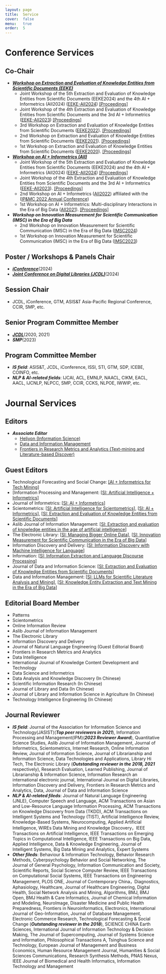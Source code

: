 ```yaml
---
layout: page
title:  Service
cover:  false
menu:   true
order:  5
---
```


# Conference Services

##  Co-Chair
* ***[Workshop on Extraction and Evaluation of Knowledge Entities from Scientific Documents (EEKE)](https://eeke-workshop.github.io/)***
  * Joint Workshop of the 5th Extraction and Evaluation of Knowledge Entities from Scientific Documents (EEKE2024) and the 4th AI + Informetrics (AII2024) ([EEKE-AII2024](https://eeke-workshop.github.io/2024/))   [[Proceedings]](https://ceur-ws.org/Vol-3745/) 
  * Joint Workshop of the 4th Extraction and Evaluation of Knowledge Entities from Scientific Documents and the 3rd AI + Informetrics ([EEKE-AII2023](https://eeke-workshop.github.io/2023/))   [[Proceedings]](https://ceur-ws.org/Vol-3451/)
  * 3rd Workshop on Extraction and Evaluation of Knowledge Entities from Scientific Documents ([EEKE2022](https://eeke-workshop.github.io/2022/)).  [[Proceedings]](http://ceur-ws.org/Vol-3210/)
  * 2nd Workshop on Extraction and Evaluation of Knowledge Entities from Scientific Documents ([EEKE2021](https://eeke-workshop.github.io/2021/)).  [[Proceedings]](http://ceur-ws.org/Vol-3004/)
  * 1st Workshop on Extraction and Evaluation of Knowledge Entities from Scientific Documents ([EEKE2020](https://eeke2020.github.io/)).  [[Proceedings]](http://ceur-ws.org/Vol-2658/)
* ***[Workshop on AI + Informetrics (AII)](https://ai-informetrics.github.io/)***
  * Joint Workshop of the 5th Extraction and Evaluation of Knowledge Entities from Scientific Documents (EEKE2024) and the 4th AI + Informetrics (AII2024) ([EEKE-AII2024](https://eeke-workshop.github.io/2024/))   [[Proceedings]](https://ceur-ws.org/Vol-3745/) 
  * Joint Workshop of the 4th Extraction and Evaluation of Knowledge Entities from Scientific Documents and the 3rd AI + Informetrics ([EEKE-AII2023](https://eeke-workshop.github.io/2023/)).  [[Proceedings]](https://ceur-ws.org/Vol-3451/)
  * 2nd Workshop on AI + Informetrics ([AII2022](https://ai-informetrics.github.io/2022/)) affiliated with the ([IP&MC 2022 Annual Conference](https://www.elsevier.com/events/conferences/information-processing-and-management-conference)) 
  * 1st Workshop on AI + Informetrics: Multi-disciplinary Interactions in the Era of Big Data ([AII2021](https://ai-informetrics.github.io/aii2021.html)).  [[Proceedings]](http://ceur-ws.org/Vol-2871/) 
* ***Workshop on Innovation Measurement for Scientific Communication (IMSC) in the Era of Big Data***
  * 2nd Workshop on Innovation Measurement for Scientific Communication (IMSC) in the Era of Big Data ([IMSC2024](https://imsc-committee.github.io/JCDL2024-IMSCworkshop/))
  * 1st Workshop on Innovation Measurement for Scientific Communication (IMSC) in the Era of Big Data ([IMSC2023](https://jcdl2023workshop-imsc.github.io/IMSC2023-workshop/))
    
## Poster / Workshops & Panels Chair
* [***iConference***](https://www.ischools.org/iconference)(2024)
* [***Joint Conference on Digital Libraries (JCDL)***](https://2024.jcdl.org/)(2024)

## Session Chair 
* JCDL, iConference, GTM, ASIS&T Asia-Pacific Regional Conference, CCIR, SMP, etc.

## Senior Program Committee Member  
* [***JCDL***](http://www.jcdl.org/)(2020, 2021)
* ***SMP***(2023)
  
## Program Committee Member 

* ***IS field***: ASIS&T, JCDL, iConference, ISSI, STI, GTM, SDP, ICEBE, COINFO, etc.
* ***NLP & AI-related fields***: IJCAI, ACL, EMNLP, NAACL, CIKM, EACL, AACL, IJCNLP, NLPCC, SMP, CCIR, CCKS, NLPOE, IWWIP, etc.


# Journal Services 

## Editors 
* ***Associate Editor***
  * [Heliyon (Information Science)](https://www.cell.com/heliyon/information-science)
  * [Data and Information Management](https://www.sciencedirect.com/journal/data-and-information-management)
  * [Frontiers in Research Metrics and Analytics (Text-mining and Literature-based Discover)](https://www.frontiersin.org/journals/research-metrics-and-analytics/sections/text-mining-and-literature-based-discovery)

## Guest Editors 
  * Technological Forecasting and Social Change: [[AI + Informetrics for Tech Mining]](https://www.sciencedirect.com/journal/technological-forecasting-and-social-change/about/call-for-papers#ai-informetrics-for-tech-mining)
  * [Information Processing and Management: [[SI: Artificial Intelligence + Informetrics](https://doi.org/10.1016/j.ipm.2023.103495)]
  * Journal of Informetrics: [[SI: AI + Informetrics](https://www.sciencedirect.com/special-issue/10VSKW931LL)]
  * Scientometrics: [[SI: Artificial Intelligence for Scientometrics](https://link.springer.com/journal/11192/updates/27667480)], [[SI: AI + Informetrics](https://link.springer.com/collections/ebfiegeiie)], [[SI: Extraction and Evaluation of Knowledge Entities from Scientific Documents](https://link.springer.com/collections/hbffbdggdj)]
  * Aslib Journal of Information Management: [[SI: Extraction and evaluation of knowledge entities in the age of artificial intelligence](https://www.emerald.com/insight/publication/issn/2050-3806/vol/75/iss/3)]
  * The Electronic Library: [[SI: Managing Bigger Online Data](https://www.emerald.com/insight/publication/issn/0264-0473/vol/35/iss/4)], [[SI: Innovation Measurement for Scientific Communication in the Era of Big Data](https://www.emerald.com/insight/publication/issn/0264-0473/vol/42/iss/6)]
  *  Information Discovery and Delivery:  [[SI: Information Discovery with Machine Intelligence for Language](https://www.emerald.com/insight/publication/issn/2398-6247/vol/48/iss/3)]
  * Information: [[SI: Information Extraction and Language Discourse Processing](https://www.mdpi.com/journal/information/special_issues/WYS02U2GTD)]
  * Journal of Data and Information Science: [[SI: Extraction and Evaluation of Knowledge Entities from Scientific Documents](https://www.sciendo.com/issue/JDIS/6/3)]
  * Data and Information Management: [[SI: LLMs for Scientific Literature Analysis and Mining](https://www.sciencedirect.com/journal/data-and-information-management/about/call-for-papers#llms-for-scientific-literature-analysis-and-mining)], [[SI: Knowledge Entity Extraction and Text Mining in the Era of Big Data](https://www.sciencedirect.com/journal/data-and-information-management/vol/5/issue/3)]

## Editorial Board Member
  * Patterns
  * Scientometrics
  * Online Information Review
  * Aslib Journal of Information Management
  * The Electronic Library
  * Information Discovery and Delivery
  * Journal of Natural Language Engineering (Guest Editorial Board)
  * Frontiers in Research Metrics and Analytics
  * Data Intelligence
  * International Journal of Knowledge Content Development and Technology
  * Data Science and Informetrics
  * Data Analysis and Knowledge Discovery (In Chinese)
  * Scientific Information Research (In Chinese)
  * Journal of Library and Data (In Chinese)
  * Journal of Library and Information Science in Agriculture (In Chinese)
  * Technology Intelligence Engineering (In Chinese)

## Journal Reviewer 
* ***IS field***: Journal of the Association for Information Science and Technology(JASIST)(***Top peer reviewers in 2021***), Information Processing and Management(IPM)(***2023 Reviewer Award***), Quantitative Science Studies, Aslib Journal of Information Management, Journal of Informetrics, Scientometrics, Internet Research, Online Information Review, Journal of Information Science, Journal of Librarianship and Information Science, Data Technologies and Applications, Library Hi Tech, The Electronic Library (***Outstanding reviewer in the 2018, 2021*** respectively), Research Evaluation, Learned Publishing, Journal of Librarianship & Information Science, Information Research an international electronic journal, International Journal on Digital Libraries, Information Discovery and Delivery, Frontiers in Research Metrics and Analytics, Data, Journal of Data and Information Science
* ***NLP & AI-related fileds***: Journal of Natural Language Engineering (JNLE), Computer Speech and Language, ACM Transactions on Asian and Low-Resource Language Information Processing, ACM Transactions on Knowledge Discovery from Data (TKDD), ACM Transactions on Intelligent Systems and Technology (TIST), Artificial Intelligence Review, Knowledge-Based Systems, Neurocomputing, Applied Artificial Intelligence, WIREs Data Mining and Knowledge Discovery，IEEE Transactions on Artificial Intelligence, IEEE Transactions on Emerging Topics in Computational Intelligence, IEEE Transactions on Big Data, Applied Intelligence, Data & Knowledge Engineering, Journal of Intelligent Systems, Big Data Mining and Analytics, Expert Systems
* ***Other fileds***: Behaviour & Information Technology, Behavior Research Methods, Cyberpsychology Behavior and Social Networking, The Journal of General Psychology, Information Communication and Society, Scientific Reports, Social Science Computer Review, IEEE Transactions on Computational Social Systems, IEEE Transactions on Engineering Management, PLOS ONE, Journal of Contemporary China，Diagnostics, Aphasiology, Healthcare, Journal of Healthcare Engineering, Digital Health, Social Network Analysis and Mining, Algorithms, BMJ, BMJ Open, BMJ Health & Care Informatics, Journal of Chemical Information and Modeling, NeuroImage, Disaster Medicine and Public Health Preparedness, Frontiers in Neuroinformatics, Electronics, International Journal of Geo-Information, Journal of Database Management, Electronic Commerce Research, Technological Forecasting & Social Change (***Outstanding reviewer in the 2018***), SCIENCE CHINA Earth Sciences, International Journal of Information Technology & Decision Making, The Journal of Supercomputing, Journal of Systems Science and Information, Philosophical Transactions A, Tsinghua Science and Technology, European Journal of Management and Business Economics, Human Resource Management Journal, Humanities & Social Sciences Communications, Research Synthesis Methods, PNAS Nexus, IEEE Journal of Biomedical and Health Informatics, Information Technology and Management

